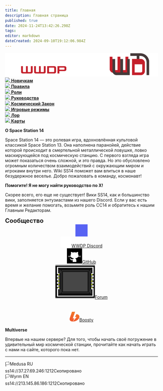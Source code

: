 ```yaml
---
title: Главная
description: Главная страница
published: true
date: 2024-11-24T13:42:26.298Z
tags: 
editor: markdown
dateCreated: 2024-09-10T19:12:06.984Z
---
```


<div class="">
        <div class="flex page-col-content xs12 lg9 xl10 order-xs1">
          <div class="contents">
            <div>
              <center>
                <img src="/main_page_icons/wwdpwikilogo228.png" class="try-cock">
              </center>
              <div class="maincontainer">
                <div class="buttoncontainer">
                  <div>
                    <a href="/beginnersguide" class="icon-link is-internal-link is-valid-page">
                      <img src="https://wiki.ss14.su/main_page_icons/forbeginners_icon.png">
                      <b>Новичкам</b>
                    </a>
                  </div>
                  <div>
                    <a href="/rules" class="icon-link is-internal-link is-valid-page">
                      <img src="https://wiki.ss14.su/main_page_icons/rule_icon.png">
                      <b>Правила</b>
                    </a>
                  </div>
                  <div>
                    <a href="/roles" class="icon-link is-internal-link is-valid-page">
                      <img src="https://wiki.ss14.su/main_page_icons/roles_icon.png">
                      <b>Роли</b>
                    </a>
                  </div>
                  <div>
                    <a href="/guides" class="icon-link is-internal-link is-valid-page">
                      <img src="https://wiki.ss14.su/main_page_icons/guides_icon.png">
                      <b>Руководства</b>
                    </a>
                  </div>
                  <div>
                    <a href="/spacelaw" class="icon-link is-internal-link is-valid-page">
                      <img src="https://wiki.ss14.su/main_page_icons/space_law_icon.png">
                      <b>Космический Закон</b>
                    </a>
                  </div>
                  <div>
                    <a href="/gamemodes" class="icon-link is-internal-link is-valid-page">
                      <img src="https://wiki.ss14.su/main_page_icons/gamemodes_icon.png">
                      <b>Игровые режимы</b>
                    </a>
                  </div>
                  <div>
                    <a href="/backstory" class="icon-link is-internal-link is-valid-page">
                      <img src="https://wiki.ss14.su/main_page_icons/nt_icon.png">
                      <b>Лор</b>
                    </a>
                  </div>
                  <div>
                    <a href="/maps" class="icon-link is-external-link">
                      <img src="https://wiki.ss14.su/main_page_icons/maps_icon.png">
                      <b>Карты</b>
                    </a>
                  </div>
                </div>
                <div class="communitycontainer">
                  <div class="communitydesc">
                    <p>
                      <strong>О Space Station 14</strong>
                    </p>
                    <p>Space Station 14 — это ролевая игра, вдохновлённая культовой классикой Space Station 13. Она наполнена паранойей, действие которой происходит в смертельной металлической ловушке, ловко маскирующейся под космическую станцию. С первого взгляда игра может показаться очень сложной, и это правда. Но это обусловлено огромным количеством взаимодействий с окружающим миром и игроками внутри него. Wiki SS14 поможет вам влиться в наше безудержное веселье. Добро пожаловать в команду, космонавт!</p>
                  </div>
                  <div class="communitydesc">
                    <p>
                      <strong>Помогите! Я не могу найти руководство по X!</strong>
                    </p>
                    <p>Скорее всего, его еще не существует! Вики SS14, как и большинство вики, заполняется энтузиастами из нашего Discord. Если у вас есть время и желание помогать, возьмите роль СС14 и обратитесь к нашим Главным Редакторам.</p>
                  </div>
                  <div class="communitydesc" style="padding-bottom: 2px; width: 100%;">
                    <p style="font-size: 20px; padding: 0px; margin: 0px;">
                      <strong>Сообщество</strong>
                    </p>
                    <center>
                      <div class="community-div-flex">
                        <a class="fredoka-font" href="https://discord.gg/WR4MNKuDVA" class="community-link is-external-link">
                      <div class="community-element">
                        <div class="element-image" style="height: 40px; width: 40px; background-color: #5863F3"></div>
                        <img src="/main_page_icons/community_elements_logos/discord-2-xxl.png" class="element-image" style="left: 2px; top: 2px; height: 36px; width: 36px;">WWDP Discord
                      </div>
                        </a>
                        <a class="fredoka-font" href="https://github.com/WWhiteDreamProject/wwdpublic" class="community-link is-external-link">
 											<div class="community-element">
                        <img src="/main_page_icons/community_elements_logos/git.png" class="element-image" style="background-color: #ffff">GitHub
                      </div>
                        </a>
                        <div class="new-string"></div>
                        <a class="fredoka-font" href="https://forum.wwdp.ee/" class="community-link is-external-link">
                      <div class="community-element">
                        <img src="/main_page_icons/community_elements_logos/forum-link3.gif" class="element-image">Forum
                      </div>
                        </a>
                      <a class="fredoka-font" href="/boosty" class="community-link is-external-link"><div class="community-element">
                        <div class="element-image" style="height: 40px; width: 40px; background-color: rgba(255,255,255,0.09)"></div>
                        <img src="/boosty.png" class="element-image" style="left: 4px; top: 4px; height: 32px; width: 32px;">Boosty
                      </div>
                        </a>
                      </div>
                    </center>
                  </div>
                </div>
              </div>
              <div></div>
              <div class="multiversecont">
                <p>
                  <strong>Multiverse</strong>
                </p>
                <p>Впервые на нашем сервере? Для того, чтобы начать своё погружение в удивительный мир космической станции, прочитайте как начать играть с нами на <a href="" class="is-external-link" style="text-decoration: none!important;">сайте, которого пока нет.</a></p>
              </div>
              <div></div>
              <hr>
              <div class="containerextra">
                <div class="servermenu">
                  <div>🏳️Medusa RU</div>
                  <div>
                    <a class="is-external-link-r"><span id="copy">ss14://37.27.69.246:1212<span id="opov-copy">Скопировано</span></span></a>
                  </div>
                </div>
                <div class="servermenu">
                  <div>🏳️Wyrm EN</div>
                  <div>
                    <a class="is-external-link-r"><span id="copy">ss14://213.145.86.186:1212<span id="opov-copy">Скопировано</span></span></a>
                  </div>
                </div>